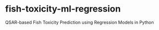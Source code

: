 # fish-toxicity-ml-regression
QSAR-based Fish Toxicity Prediction using Regression Models in Python
